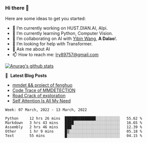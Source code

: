 ### Hi there 👋

<!--
**LRY89757/LRY89757** is a ✨ _special_ ✨ repository because its `README.md` (this file) appears on your GitHub profile.
-->
Here are some ideas to get you started:

- 🔭 I’m currently working on HUST.DIAN.AI, AIpi.
- 🌱 I’m currently learning Python, Computer Vision.
- 👯 I’m collaborating on AI with [Yibin Wang](https://github.com/flyleeee), **A Dalao**!.
- 🤔 I’m looking for help with Transformer.
- 💬 Ask me about AI
- 📫 How to reach me: lry89757@gmail.com
<!-- - 😄 Pronouns: ... -->
<!-- - ⚡ Fun fact: ... -->

[![Anurag's github stats](https://github-readme-stats.vercel.app/api?username=LRY89757)](https://github.com/anuraghazra/github-readme-stats)

📕 &nbsp;**Latest Blog Posts**
<!-- BLOG-POST-LIST:START -->
- [mmdet && project of fenghuo](https://lry89757.github.io/2021/11/09/mmdet-project-of-fenghuo/)
- [Code Trace of MMDETECTION](https://lry89757.github.io/2021/10/16/code-trace-of-mmdetection/)
- [Road Crack of exploration](https://lry89757.github.io/2021/10/04/lu-mian-lie-feng-shu-ju-ji-diao-yan/)
- [Self Attention Is All My Need](https://lry89757.github.io/2021/10/13/self-attention-is-all-my-need/)
<!-- - [God Mode in browsers: document.designMode = "on"](https://dev.to/gautamkrishnar/god-mode-in-browsers-document-designmode-on-2pmo) -->
<!-- BLOG-POST-LIST:END -->

<!--START_SECTION:waka-->
```text
Week: 07 March, 2022 - 13 March, 2022

Python     12 hrs 26 mins  ██████████████░░░░░░░░░░░   55.62 % 
Markdown   3 hrs 43 mins   ████░░░░░░░░░░░░░░░░░░░░░   16.65 % 
Assembly   2 hrs 46 mins   ███░░░░░░░░░░░░░░░░░░░░░░   12.39 % 
Other      1 hr 9 mins     █▒░░░░░░░░░░░░░░░░░░░░░░░   05.18 % 
Text       55 mins         █░░░░░░░░░░░░░░░░░░░░░░░░   04.15 % 
```
<!--END_SECTION:waka-->

